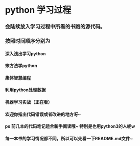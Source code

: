 # python 学习过程
### 会陆续放入学习过程中所看的书跑的源代码。
### 按照时间顺序分别为 
#### 深入浅出学习python
#### 笨方法学python
#### 集体智慧编程
#### 利用python处理数据
#### 机器学习实战（正在看）
#### 欢迎你指出代码错误或者改进的地方呀~
#### ps 前几本的代码笔记适合新手阅读哦~ 特别是也用python3的人呢w
#### 每一本书的学习情况都不同，所以可以先看一下README.md文件~
